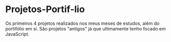 # Projetos-Portif-lio
Os primeiros 4 projetos realizados nos meus meses de estudos, além do portifólio em si.
São projetos "antigos" já que ultimamente tenho focado em JavaScript.
